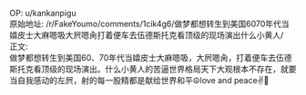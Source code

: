 
OP: u/kankanpigu  
原始地址: /r/FakeYoumo/comments/1cik4g6/做梦都想转生到美国6070年代当嬉皮士大麻嗯吸大屄嗯肏打着便车去伍德斯托克看顶级的现场演出什么小黄人/  
正文:  
做梦都想转生到美国60、70年代当嬉皮士大麻嗯吸，大屄嗯肏，打着便车去伍德斯托克看顶级的现场演出。什么小黄人的苦逼世界格局天下大观根本不存在，就要当自我感动的左屄，射的每一股精都是献给世界和平☮️love and peace✌️🌻  

